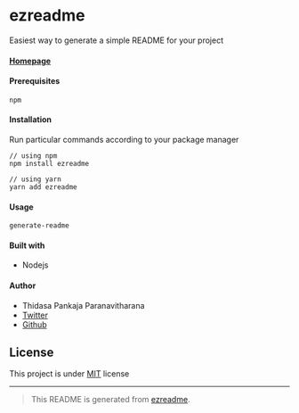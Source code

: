 # ezreadme
Easiest way to generate a simple README for your project
#### [Homepage](https://github.com/thidasapankaja/ezreadme)
#### Prerequisites
 ``` 
npm
```
#### Installation
Run particular commands according to your package manager
```
// using npm
npm install ezreadme

// using yarn
yarn add ezreadme
```
#### Usage
```
generate-readme
```
#### Built with
- Nodejs

#### Author
- Thidasa Pankaja Paranavitharana
- [Twitter](https://twitter.com/thidasapankaja)
- [Github](https://github.com/thidasapankaja)

## License
This project is under [MIT](https://github.com/thidasapankaja/ezreadme/blob/master/LICENSE) license 

---
> This README is generated from [ezreadme](https://github.com/thidasapankaja/ezreadme).